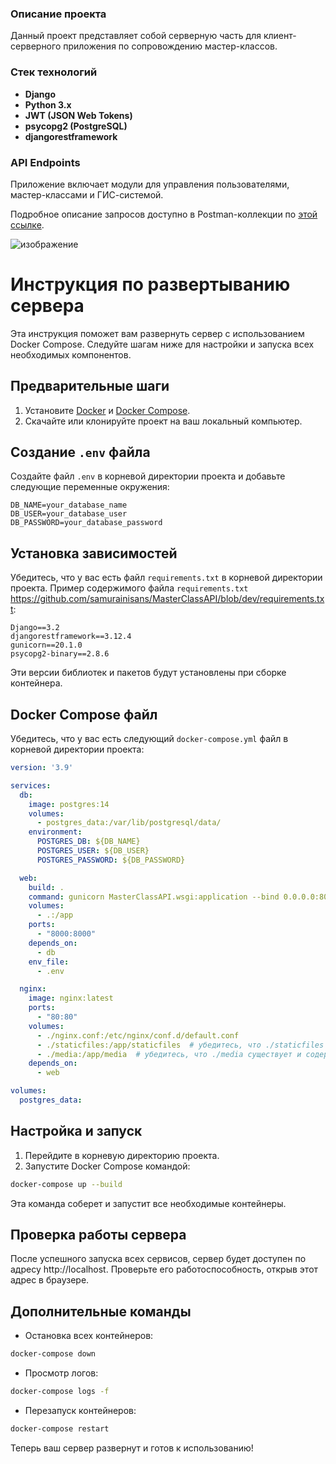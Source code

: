 ### Описание проекта

Данный проект представляет собой серверную часть для клиент-серверного приложения по сопровождению мастер-классов. 

### Стек технологий

- **Django**
- **Python 3.x**
- **JWT (JSON Web Tokens)**
- **psycopg2 (PostgreSQL)**
- **djangorestframework**

### API Endpoints

Приложение включает модули для управления пользователями, мастер-классами и ГИС-системой.

Подробное описание запросов доступно в Postman-коллекции по [этой ссылке](https://www.postman.com/red-desert-383417/workspace/masterclasspublicapi/collection/20419119-fec03105-cd8f-4fff-99f1-1fac47f95a94?action=share&creator=20419119).



![изображение](https://github.com/samurainisans/MasterClassAPI/assets/129648812/3b33ccb0-425d-4069-afec-9ae6349c2a0c)


# Инструкция по развертыванию сервера

Эта инструкция поможет вам развернуть сервер с использованием Docker Compose. Следуйте шагам ниже для настройки и запуска всех необходимых компонентов.

## Предварительные шаги

1. Установите [Docker](https://www.docker.com/products/docker-desktop) и [Docker Compose](https://docs.docker.com/compose/install/).
2. Скачайте или клонируйте проект на ваш локальный компьютер.

## Создание `.env` файла

Создайте файл `.env` в корневой директории проекта и добавьте следующие переменные окружения:

```plaintext
DB_NAME=your_database_name
DB_USER=your_database_user
DB_PASSWORD=your_database_password
```

## Установка зависимостей

Убедитесь, что у вас есть файл `requirements.txt` в корневой директории проекта. Пример содержимого файла `requirements.txt` https://github.com/samurainisans/MasterClassAPI/blob/dev/requirements.txt:

```plaintext
Django==3.2
djangorestframework==3.12.4
gunicorn==20.1.0
psycopg2-binary==2.8.6
```

Эти версии библиотек и пакетов будут установлены при сборке контейнера.

## Docker Compose файл

Убедитесь, что у вас есть следующий `docker-compose.yml` файл в корневой директории проекта:

```yaml
version: '3.9'

services:
  db:
    image: postgres:14
    volumes:
      - postgres_data:/var/lib/postgresql/data/
    environment:
      POSTGRES_DB: ${DB_NAME}
      POSTGRES_USER: ${DB_USER}
      POSTGRES_PASSWORD: ${DB_PASSWORD}

  web:
    build: .
    command: gunicorn MasterClassAPI.wsgi:application --bind 0.0.0.0:8000
    volumes:
      - .:/app
    ports:
      - "8000:8000"
    depends_on:
      - db
    env_file:
      - .env

  nginx:
    image: nginx:latest
    ports:
      - "80:80"
    volumes:
      - ./nginx.conf:/etc/nginx/conf.d/default.conf
      - ./staticfiles:/app/staticfiles  # убедитесь, что ./staticfiles существует и содержит файлы
      - ./media:/app/media  # убедитесь, что ./media существует и содержит файлы
    depends_on:
      - web

volumes:
  postgres_data:
```

## Настройка и запуск

1. Перейдите в корневую директорию проекта.
2. Запустите Docker Compose командой:

```sh
docker-compose up --build
```

Эта команда соберет и запустит все необходимые контейнеры.

## Проверка работы сервера

После успешного запуска всех сервисов, сервер будет доступен по адресу http://localhost. Проверьте его работоспособность, открыв этот адрес в браузере.

## Дополнительные команды

- Остановка всех контейнеров:

```sh
docker-compose down
```

- Просмотр логов:

```sh
docker-compose logs -f
```

- Перезапуск контейнеров:

```sh
docker-compose restart
```

Теперь ваш сервер развернут и готов к использованию!
